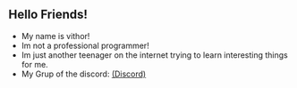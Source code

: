 ## Hello Friends!

- My name is vithor!
- Im not a professional programmer!
- Im just another teenager on the internet trying to learn interesting things for me.
- My Grup of the discord: <a href="[nop]("> (Discord)</a>
